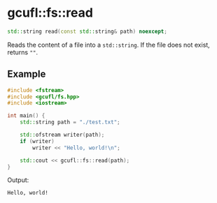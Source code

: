 # gcufl::fs::read
```cpp
std::string read(const std::string& path) noexcept;
```
Reads the content of a file into a `std::string`.
If the file does not exist, returns `""`.
## Example
```cpp
#include <fstream>
#include <gcufl/fs.hpp>
#include <iostream>

int main() {
	std::string path = "./test.txt";

	std::ofstream writer(path);
	if (writer)
		writer << "Hello, world!\n";

	std::cout << gcufl::fs::read(path);
}
```
Output:
```
Hello, world!
```
